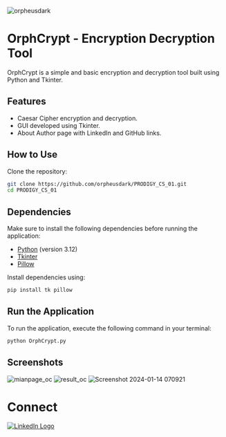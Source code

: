 ![orpheusdark](https://github.com/orpheusdark/PRODIGY_CS_01/assets/117748842/8293cf72-f3fc-4ff7-87b6-b1111792f301)

# OrphCrypt - Encryption Decryption Tool

OrphCrypt is a simple and basic encryption and decryption tool built using Python and Tkinter.

## Features

- Caesar Cipher encryption and decryption.
- GUI developed using Tkinter.
- About Author page with LinkedIn and GitHub links.


## How to Use

Clone the repository:

  ```bash
  git clone https://github.com/orpheusdark/PRODIGY_CS_01.git
  cd PRODIGY_CS_01
  ```  

## Dependencies

Make sure to install the following dependencies before running the application:

- [Python](https://www.python.org/) (version 3.12)
- [Tkinter](https://docs.python.org/3/library/tkinter.html)
- [Pillow](https://pillow.readthedocs.io/en/stable/)

Install dependencies using:

```bash
pip install tk pillow
```



## Run the Application

To run the application, execute the following command in your terminal:

  ```bash
  python OrphCrypt.py
  ```
## Screenshots

![mianpage_oc](https://github.com/orpheusdark/PRODIGY_CS_01/assets/117748842/09f8d611-73fd-4630-a769-e5765d9647ed)
![result_oc](https://github.com/orpheusdark/PRODIGY_CS_01/assets/117748842/f1030307-e644-4bd3-97f6-3eaa84a72307)
![Screenshot 2024-01-14 070921](https://github.com/orpheusdark/PRODIGY_CS_01/assets/117748842/f4be6c36-9585-4ff1-861b-b1d1628cfccf)


# Connect
[![LinkedIn Logo](https://github.com/orpheusdark/PRODIGY_CS_01/assets/117748842/39f1c509-d0fd-4d3a-b7f9-8f09bae1bf07)](https://www.linkedin.com/in/orpheusdark/)


